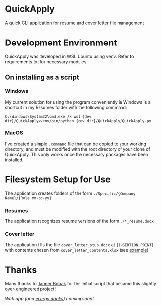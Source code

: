 # QuickApply
A quick CLI application for resume and cover letter file management

# Development Environment
QuickApply was developed in WSL Ubuntu using venv. Refer to requirements.txt for necessary modules.
## On installing as a script
### Windows
My current solution for using the program conveniently in Windows is a shortcut in my Resumes folder with the following command:

`C:\Windows\System32\cmd.exe /k wsl {dev dir}/QuickApply/venv/bin/python {dev dir}/QuickApply/QuickApply.py`

### MacOS
I've created a simple `.command` file that can be copied to your working directory, and must be modified with the root directory of your clone of QuickApply. This only works once the necessary packages have been installed.

# Filesystem Setup for Use
The application creates folders of the form `./Specific/{Company Name}/{Role mm-dd-yy}`
### Resumes
The application recognizes resume versions of the form `./*_resume.docx`
### Cover letter
The application fills the file `cover_letter_stub.docx` at `{INSERTION POINT}` with contents chosen from `cover_letter_contents.xlsx` (see [example](https://github.com/iveshenry18/QuickApply/blob/master/EXAMPLE_cover_letter_contents.xlsx))

# Thanks
Many thanks to [Tanner Bobak](https://github.com/tannerbobak) for the initial script that became this slightly [over-engineered](https://medium.com/better-programming/we-overengineered-a-teapot-c718251ce897) project!

_Web app (and [energy drinks](https://www.shlempo.com/)) coming soon!_
